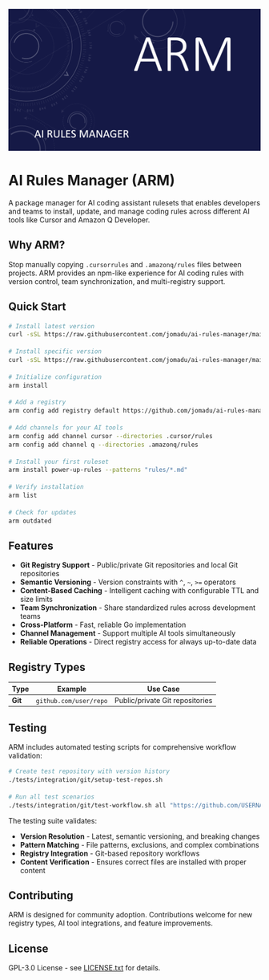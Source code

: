 ![AI Rules Manager](assets/header.png)

# AI Rules Manager (ARM)

A package manager for AI coding assistant rulesets that enables developers and teams to install, update, and manage coding rules across different AI tools like Cursor and Amazon Q Developer.

## Why ARM?

Stop manually copying `.cursorrules` and `.amazonq/rules` files between projects. ARM provides an npm-like experience for AI coding rules with version control, team synchronization, and multi-registry support.

## Quick Start

```bash
# Install latest version
curl -sSL https://raw.githubusercontent.com/jomadu/ai-rules-manager/main/scripts/install.sh | bash

# Install specific version
curl -sSL https://raw.githubusercontent.com/jomadu/ai-rules-manager/main/scripts/install.sh | bash -s v1.2.3

# Initialize configuration
arm install

# Add a registry
arm config add registry default https://github.com/jomadu/ai-rules-manager-test-git-registry --type=git

# Add channels for your AI tools
arm config add channel cursor --directories .cursor/rules
arm config add channel q --directories .amazonq/rules

# Install your first ruleset
arm install power-up-rules --patterns "rules/*.md"

# Verify installation
arm list

# Check for updates
arm outdated
```

## Features

- **Git Registry Support** - Public/private Git repositories and local Git repositories
- **Semantic Versioning** - Version constraints with `^`, `~`, `>=` operators
- **Content-Based Caching** - Intelligent caching with configurable TTL and size limits
- **Team Synchronization** - Share standardized rules across development teams
- **Cross-Platform** - Fast, reliable Go implementation
- **Channel Management** - Support multiple AI tools simultaneously
- **Reliable Operations** - Direct registry access for always up-to-date data

## Registry Types

| Type | Example | Use Case |
|------|---------|----------|
| **Git** | `github.com/user/repo` | Public/private Git repositories |


## Testing

ARM includes automated testing scripts for comprehensive workflow validation:

```bash
# Create test repository with version history
./tests/integration/git/setup-test-repos.sh

# Run all test scenarios
./tests/integration/git/test-workflow.sh all "https://github.com/USERNAME/ai-rules-manager-test-git-registry"
```

The testing suite validates:
- **Version Resolution** - Latest, semantic versioning, and breaking changes
- **Pattern Matching** - File patterns, exclusions, and complex combinations
- **Registry Integration** - Git-based repository workflows
- **Content Verification** - Ensures correct files are installed with proper content

## Contributing

ARM is designed for community adoption. Contributions welcome for new registry types, AI tool integrations, and feature improvements.

## License

GPL-3.0 License - see [LICENSE.txt](LICENSE.txt) for details.
